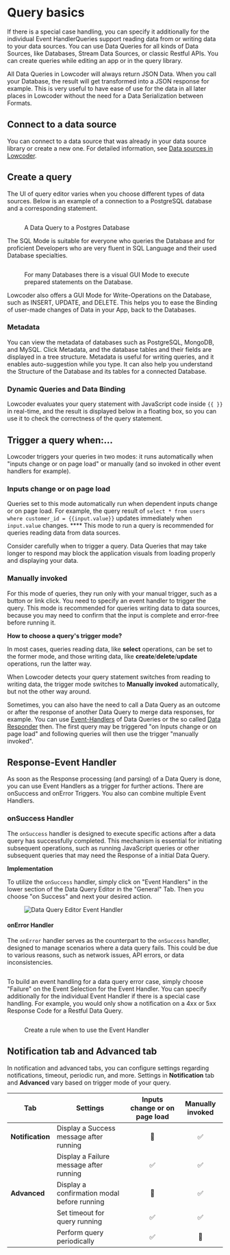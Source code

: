 # Query basics

If there is a special case handling, you can specify it additionally for the individual Event HandlerQueries support reading data from or writing data to your data sources. You can use Data Queries for all kinds of Data Sources, like Databases, Stream Data Sources, or classic Restful APIs. You can create queries while editing an app or in the query library.

All Data Queries in Lowcoder will always return JSON Data. When you call your Database, the result will get transformed into a JSON response for example. This is very useful to have ease of use for the data in all later places in Lowcoder without the need for a Data Serialization between Formats.

## Connect to a data source

You can connect to a data source that was already in your data source library or create a new one. For detailed information, see [Data sources in Lowcoder](../data-sources-in-lowcoder/).

## Create a query

The UI of query editor varies when you choose different types of data sources. Below is an example of a connection to a PostgreSQL database and a corresponding statement.

<figure><img src="../../.gitbook/assets/App Editor  Database Query SQL.png" alt=""><figcaption><p>A Data Query to a Postgres Database</p></figcaption></figure>

The SQL Mode is suitable for everyone who queries the Database and for proficient Developers who are very fluent in SQL Language and their used Database specialties.

<figure><img src="../../.gitbook/assets/App Editor  Database Query GUI.png" alt=""><figcaption><p>For many Databases there is a visual GUI Mode to execute prepared statements on the Database.</p></figcaption></figure>

Lowcoder also offers a GUI Mode for Write-Operations on the Database, such as INSERT, UPDATE, and DELETE. This helps you to ease the Binding of user-made changes of Data in your App, back to the Databases.

### Metadata

You can view the metadata of databases such as PostgreSQL, MongoDB, and MySQL. Click Metadata, and the database tables and their fields are displayed in a tree structure. Metadata is useful for writing queries, and it enables auto-suggestion while you type. It can also help you understand the Structure of the Database and its tables for a connected Database.

### Dynamic Queries and Data Binding

Lowcoder evaluates your query statement with JavaScript code inside `{{ }}` in real-time, and the result is displayed below in a floating box, so you can use it to check the correctness of the query statement.

## Trigger a query when:...

Lowcoder triggers your queries in two modes: it runs automatically when "inputs change or on page load" or manually (and so invoked in other event handlers for example).

### Inputs change or on page load

Queries set to this mode automatically run when dependent inputs change or on page load. For example, the query result of `select * from users where customer_id = {{input.value}}` updates immediately when `input.value` changes. \*\*\*\* This mode to run a query is recommended for queries reading data from data sources.

Consider carefully when to trigger a query. Data Queries that may take longer to respond may block the application visuals from loading properly and displaying your data.

### Manually invoked

For this mode of queries, they run only with your manual trigger, such as a button or link click. You need to specify an event handler to trigger the query. This mode is recommended for queries writing data to data sources, because you may need to confirm that the input is complete and error-free before running it.

**How to choose a query's trigger mode?**

In most cases, queries reading data, like **select** operations, can be set to the former mode, and those writing data, like **create**/**delete**/**update** operations, run the latter way.

When Lowcoder detects your query statement switches from reading to writing data, the trigger mode switches to **Manually invoked** automatically, but not the other way around.

Sometimes, you can also have the need to call a Data Query as an outcome or after the response of another Data Query to merge data responses, for example. You can use [Event-Handlers](../../build-applications/app-interaction/event-handlers.md) of Data Queries or the so called [Data Responder](../../business-logic-in-apps/write-javascript/data-responder.md) then. The first query may be triggered "on Inputs change or on page load" and following queries will then use the trigger "manually invoked".

## Response-Event Handler

As soon as the Response processing (and parsing) of a Data Query is done, you can use Event Handlers as a trigger for further actions. There are onSuccess and onError Triggers. You also can combine multiple Event Handlers.

### onSuccess Handler

The `onSuccess` handler is designed to execute specific actions after a data query has successfully completed. This mechanism is essential for initiating subsequent operations, such as running JavaScript queries or other subsequent queries that may need the Response of a initial Data Query.

**Implementation**

To utilize the `onSuccess` handler, simply click on "Event Handlers" in the lower section of the Data Query Editor in the "General" Tab. Then you choose "on Success" and next your desired action.

<figure><img src="../../.gitbook/assets/Screenshot 2024-03-12 at 18.59.28.png" alt="Data Query Editor Event Handler"><figcaption></figcaption></figure>

#### onError Handler

The `onError` handler serves as the counterpart to the `onSuccess` handler, designed to manage scenarios where a data query fails. This could be due to various reasons, such as network issues, API errors, or data inconsistencies.

<figure><img src="../../.gitbook/assets/Screenshot 2024-03-12 at 19.01.02.png" alt=""><figcaption></figcaption></figure>

To build an event handling for a data query error case, simply choose "Failure" on the Event Selection for the Event Handler. You can specify additionally for the individual Event Handler if there is a special case handling. For example, you would only show a notification on a 4xx or 5xx Response Code for a Restful Data Query.

<figure><img src="../../.gitbook/assets/Screenshot 2024-03-12 at 19.06.09.png" alt=""><figcaption><p>Create a rule when to use the Event Handler</p></figcaption></figure>

## Notification tab and Advanced tab

In notification and advanced tabs, you can configure settings regarding notifications, timeout, periodic run, and more. Settings in **Notification** tab and **Advanced** vary based on trigger mode of your query.

| Tab              | Settings                                    | Inputs change or on page load | Manually invoked |
| ---------------- | ------------------------------------------- | :---------------------------: | :--------------: |
| **Notification** | Display a Success message after running     |               🚫              |         ✅        |
|                  | Display a Failure message after running     |               ✅               |         ✅        |
| **Advanced**     | Display a confirmation modal before running |         <p>🚫<br></p>         |         ✅        |
|                  | Set timeout for query running               |               ✅               |         ✅        |
|                  | Perform query periodically                  |               ✅               |        🚫        |
